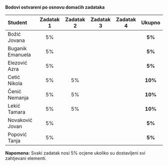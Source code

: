 **Bodovi ostvareni po osnovu domaćih zadataka**

| Student | Zadatak 1 | Zadatak 2 | Zadatak 3 | Zadatak 4 | Ukupno |
| :------ | :------: | :------: | :------: | :------: | :------: |
| Božić Jovana | 5% |  |  |  | **5%** |
| Buganik Emanuela | 5% |  |  |  | **5%** |
| Elezović Azra | 5% |  |  |  | **5%** |
| Cetić Nikola | 5% | 5% |  |  | **10%** |
| Čenić Nemanja | 5% | 5% |  |  | **10%** |
| Lekić Tamara | 5% | 5% |  |  | **10%** |
| Novaković Jovan | 5% |  |  |  | **5%** |
| Popović Tanja | 5% |  |  |  | **5%** |

**Napomena:** Svaki zadatak nosi 5% ocjene ukoliko su dostavljeni svi zahtjevani elementi.
